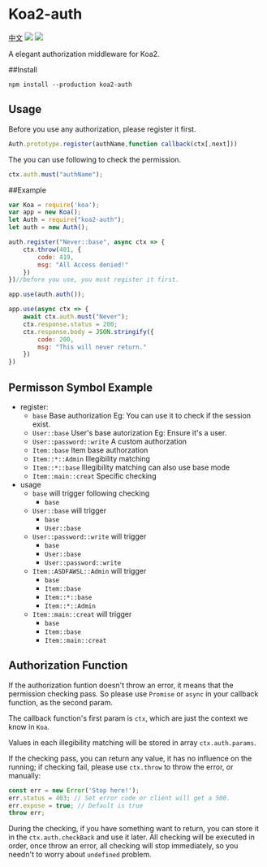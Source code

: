 Koa2-auth
====
[中文](https://github.com/XiaoXice/koa2-auth/blob/master/README_ZH.md)
[![](https://img.shields.io/npm/dw/koa2-auth.svg)](https://www.npmjs.com/package/koa2-auth)
[![](https://img.shields.io/node/v/koa2-auth.svg)](https://www.npmjs.com/package/koa2-auth)

A elegant authorization middleware for Koa2.

##Install
```
npm install --production koa2-auth
```

## Usage

Before you use any authorization, please register it first.
```js
Auth.prototype.register(authName,function callback(ctx[,next]))
```
The you can use following to check the permission.
```js
ctx.auth.must("authName");
```

##Example

```js
var Koa = require('koa');
var app = new Koa();
let Auth = require("koa2-auth");
let auth = new Auth();

auth.register("Never::base", async ctx => {
    ctx.throw(401, {
        code: 419,
        msg: "All Access denied!"
    })
})//before you use, you must register it first.

app.use(auth.auth());

app.use(async ctx => {
    await ctx.auth.must("Never");
    ctx.response.status = 200;
    ctx.response.body = JSON.stringify({
        code: 200,
        msg: "This will never return."
    })
})
```

## Permisson Symbol Example

- register:
  - `base` Base authorization  Eg: You can use it to check if the session exist. 
  - `User::base` User's base autorization  Eg: Ensure it's a user.
  - `User::password::write` A custom authorzation
  - `Item::base` Item base authorzation
  - `Item::*::Admin` Illegibility matching
  - `Item::*::base` Illegibility matching can also use base mode
  - `Item::main::creat`  Specific checking
- usage
  - `base` will trigger following checking
    - `base`
  - `User::base` will trigger
    - `base`
    - `User::base`
  - `User::password::write`  will trigger
    - `base`
    - `User::base`
    - `User::password::write`
  - `Item::ASDFAWSL::Admin` will trigger
    - `base`
    - `Item::base`
    - `Item::*::base`
    - `Item::*::Admin`
  - `Item::main::creat` will trigger
    - `base`
    - `Item::base`
    - `Item::main::creat`

## Authorization Function

If the authorization funtion doesn't throw an error, it means that the permission checking pass. So please use `Promise` or `async` in your callback function, as the second param.

The callback function's first param is `ctx`, which are just the context we know in `Koa`.

Values in each illegibility matching will be stored in array `ctx.auth.params`.

If the checking pass, you can return any value, it has no influence on the running; if checking fail, please use `ctx.throw` to throw the error, or manually:
```js
const err = new Error('Stop here!');
err.status = 403; // Set error code or client will get a 500.
err.expose = true; // Default is true
throw err;
```

During the checking, if you have something want to return, you can store it in the `ctx.auth.checkBack` and use it later. All checking will be executed in order, once throw an error, all checking will stop immediately, so you needn't to worry about `undefined` problem.